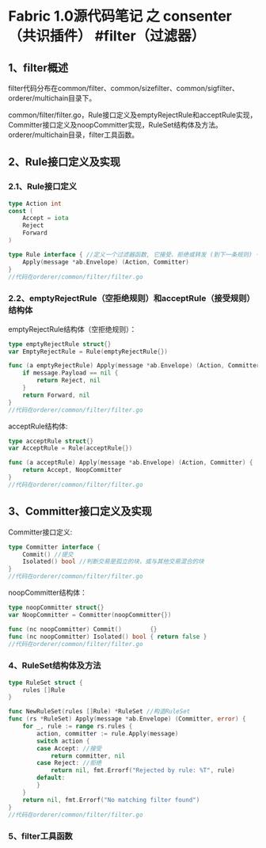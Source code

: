 # Fabric 1.0源代码笔记 之 consenter（共识插件） #filter（过滤器）

## 1、filter概述

filter代码分布在common/filter、common/sizefilter、common/sigfilter、orderer/multichain目录下。

common/filter/filter.go，Rule接口定义及emptyRejectRule和acceptRule实现，Committer接口定义及noopCommitter实现，RuleSet结构体及方法。
orderer/multichain目录，filter工具函数。

## 2、Rule接口定义及实现

### 2.1、Rule接口定义

```go
type Action int
const (
	Accept = iota
	Reject
	Forward
)

type Rule interface { //定义一个过滤器函数, 它接受、拒绝或转发 (到下一条规则) 一个信封
	Apply(message *ab.Envelope) (Action, Committer)
}
//代码在orderer/common/filter/filter.go
```

### 2.2、emptyRejectRule（空拒绝规则）和acceptRule（接受规则）结构体

emptyRejectRule结构体（空拒绝规则）：

```go
type emptyRejectRule struct{}
var EmptyRejectRule = Rule(emptyRejectRule{})

func (a emptyRejectRule) Apply(message *ab.Envelope) (Action, Committer) {
	if message.Payload == nil {
		return Reject, nil
	}
	return Forward, nil
}
//代码在orderer/common/filter/filter.go
```

acceptRule结构体:

```go
type acceptRule struct{}
var AcceptRule = Rule(acceptRule{})

func (a acceptRule) Apply(message *ab.Envelope) (Action, Committer) {
	return Accept, NoopCommitter
}
//代码在orderer/common/filter/filter.go
```

## 3、Committer接口定义及实现

Committer接口定义:

```go
type Committer interface {
	Commit() //提交
	Isolated() bool //判断交易是孤立的块，或与其他交易混合的块
}
//代码在orderer/common/filter/filter.go
```

noopCommitter结构体：

```go
type noopCommitter struct{}
var NoopCommitter = Committer(noopCommitter{})

func (nc noopCommitter) Commit()        {}
func (nc noopCommitter) Isolated() bool { return false }
//代码在orderer/common/filter/filter.go
```

### 4、RuleSet结构体及方法

```go
type RuleSet struct {
	rules []Rule
}

func NewRuleSet(rules []Rule) *RuleSet //构造RuleSet
func (rs *RuleSet) Apply(message *ab.Envelope) (Committer, error) {
	for _, rule := range rs.rules {
		action, committer := rule.Apply(message)
		switch action {
		case Accept: //接受
			return committer, nil
		case Reject: //拒绝
			return nil, fmt.Errorf("Rejected by rule: %T", rule)
		default:
		}
	}
	return nil, fmt.Errorf("No matching filter found")
}
//代码在orderer/common/filter/filter.go
```

### 5、filter工具函数
